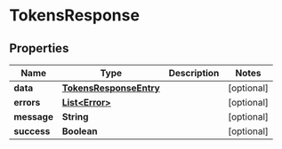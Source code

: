 # TokensResponse

## Properties

| Name        | Type                                              | Description | Notes      |
| ----------- | ------------------------------------------------- | ----------- | ---------- |
| **data**    | [**TokensResponseEntry**](TokensResponseEntry.md) |             | [optional] |
| **errors**  | [**List&lt;Error&gt;**](Error.md)                 |             | [optional] |
| **message** | **String**                                        |             | [optional] |
| **success** | **Boolean**                                       |             | [optional] |
